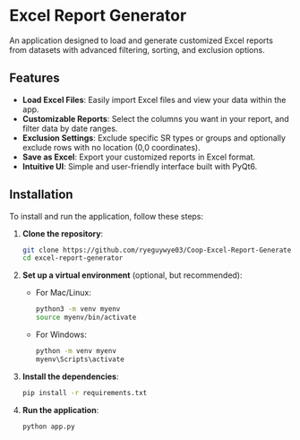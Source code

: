 # Excel Report Generator

An application designed to load and generate customized Excel reports from datasets with advanced filtering, sorting, and exclusion options.

## Features

- **Load Excel Files**: Easily import Excel files and view your data within the app.
- **Customizable Reports**: Select the columns you want in your report, and filter data by date ranges.
- **Exclusion Settings**: Exclude specific SR types or groups and optionally exclude rows with no location (0,0 coordinates).
- **Save as Excel**: Export your customized reports in Excel format.
- **Intuitive UI**: Simple and user-friendly interface built with PyQt6.

## Installation

To install and run the application, follow these steps:

1. **Clone the repository**:
    ```bash
    git clone https://github.com/ryeguywye03/Coop-Excel-Report-Generater.git
    cd excel-report-generator
    ```

2. **Set up a virtual environment** (optional, but recommended):
    - For Mac/Linux:
        ```bash
        python3 -m venv myenv
        source myenv/bin/activate
        ```
    - For Windows:
        ```bash
        python -m venv myenv
        myenv\Scripts\activate
        ```

3. **Install the dependencies**:
    ```bash
    pip install -r requirements.txt
    ```

4. **Run the application**:
    ```bash
    python app.py
    ```

